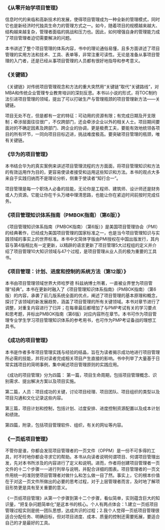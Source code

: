 ### 《从零开始学项目管理》

信息时代的来临和高新技术的发展，使得项目管理成为一种全新的管理模式，同时它也是新经济时代独具生命力的管理方式之一。如今，随着项目的规模越来越大、结构越来越复杂，管理者面临的挑战和压力也。因此，如何增强自身的管理能力成了项目管理者迫切需要解决的问题。

本书讲述了整个项目管理的体系内容，书中的理论通俗易懂，且多方面讲述了项目管理的实用方法和技术、工具、表单等，非常注重可读性。无论是准备从事项目管理的入门者，还是已经从事项目管理的人员都有很好地指导和参考意义。

### 《关键链》

《关键链》对传统项目管理观念和方法的重大突然用“关键链”取代“关键路线”，对MBA和传统企业管理专业教育培训的深刻反思。本书以小说的形式，将TOC制约法引进项目管理的领域，提出了可以打破生产与管理瓶颈的项目管理新方法——关键链。

项目无处不在，但是都有一定的特征：可动用的资源有限；有完成日期及开支限制；牵涉层面往往很广，不仅跨部门，还会牵涉企业以外的相关人士。项目期间要面对的不确定因素及跨部门、跨企业的协调，更是极费工夫，要能有效地统领各项目的所有环节，一同向项目目标迈进，挑战难度极高。要突破项目管理的瓶颈，唯有关键链。

### 《华为的项目管理》

本书结合华为的真实案例来讲述项目管理流程的方方面面，将项目管理知识和方法的有效运用作为目的，更容易使读者接受和运用这些知识和方法。本书的观点大多来自于实践归纳而不是理论分析，侧重于使读者“知行合一”。

项目管理是每一个职场人必备的技能，无论你是工程师、建筑师、设计师还是财务或人力资源。它能让你在千头万绪中理清思路，也能让你在紧迫时间前按时完成任务。

### 《项目管理知识体系指南（PMBOK指南）（第6版）》

《项目管理知识体系指南（PMBOK指南）（第6版）》是美国项目管理协会（PMI）的经典著作，已经成为美国项目管理的国家标准之一，也是当今项目管理知识与实践领域的事实上的世界标准。本书中文简体字版由PMI授权在中国出版发行，其内容与第4版相比有一定更新，以精辟的语言更新了项目管理5大过程组的定义并介绍了项目管理10大知识领域与47个过程，是项目管理从业人员的极为重要的工具书。

### 《项目管理：计划、进度和控制的系统方法（第12版）》

本书由项目管理领域世界大师哈罗德 科兹纳博士所著，一直被业界誉为项目管理“经典”。本书在更新时融入了《项目管理知识体系指南》（PMBOK指南）（第6版）的内容，承袭了前几版系统全面的优点，阐述了项目管理的基本原理和概念，探讨了该领域的新发展趋势，涵盖了项目管理的所有关键领域。本书对章节进行了调整，对重复内容进行了归并；在每章最后都增加了与PMP考试有关的学习要点和思考题，并标出PMBOK指南（第6版）对应内容所在章节。本书可作为项目管理专业学生学习项目管理知识体系的参考用书，也可作为PMP考证备战的理想工具书。

### 《成功的项目管理》

本书是作者多年项目管理实践与经验的结晶，旨在为读者揭示成功地进行项目管理所必需的技能，并将对读者完成相关项目产生直接的影响。书中列举了大量基于日常实践项目的简明事例，集中阐述项目管理原则的实践应用。

《成功的项目管理》分为四篇：
第一篇，项目生命周期，包括项目管理概念、识别需求、提出解决方案以及项目实施。

第二篇，人员：项目成功的关键，讨论项目经理、项目团队、项目组织的类型以及项目沟通和文化记录这些内容。

第三篇，项目计划和控制，包括计划、过度安排、进度控制资源配置以及成本计划和绩效。

第四篇，附录，包括项目管理软件、组织，有关的网址等内容。

### 《一页纸项目管理》

不管你是谁，你都会发现项目管理者的一页文件（OPPM）是一份不可多得的工具，时不时地你都会寻求它的帮助。本书从向读者说明何谓项目、何谓项目管理出发，先对本书所涉及的内容进行了定义和说明。进而，作者将创建项目管理者一页文件的十二个步骤一一进行列举与说明，并配合详细的图表。项目管理者的一页文件用统一的准则使项目管理者对做什么和怎么做一目了然。事实上，它的根本价值在于对这一页文件所做出的必要的思考过程，对于上层管理者而言，及时地了解项目形势更是具有至关重要的意义。

《一页纸项目管理》从第一个步骤到第十二个步骤，看似简单，实则蕴含巨大的知识量，“把复杂问题简单化”是这本书的核心。个人有两点体会：1.建立一页纸项目管理过程实则是统一团队思想，达成共识的过程；2.我个人觉得一页纸项目管理很适合分配任务、明确目标，但对项目进度、成本、质量的控制还需要拓展，要适合自己的才是最好的工具。